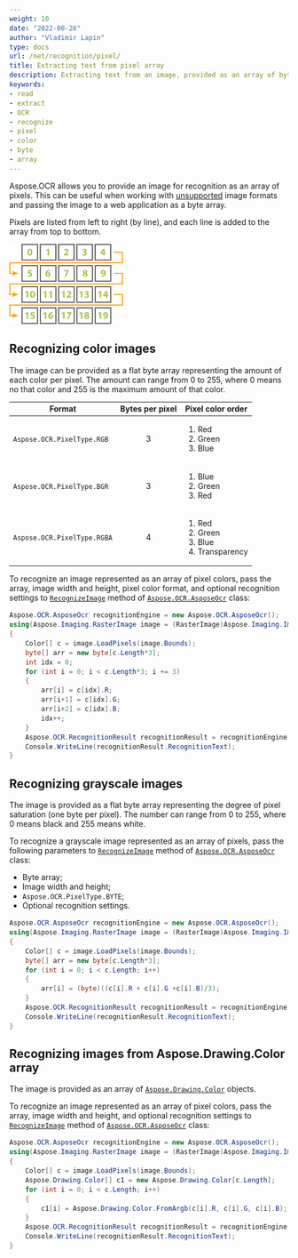 ```yaml
---
weight: 10
date: "2022-08-26"
author: "Vladimir Lapin"
type: docs
url: /net/recognition/pixel/
title: Extracting text from pixel array
description: Extracting text from an image, provided as an array of bytes or an array of Aspose.Drawing.Color objects.
keywords:
- read
- extract
- OCR
- recognize
- pixel
- color
- byte
- array
---
```


Aspose.OCR allows you to provide an image for recognition as an array of pixels. This can be useful when working with [unsupported](/ocr/net/supported-file-formats/) image formats and passing the image to a web application as a byte array.

Pixels are listed from left to right (by line), and each line is added to the array from top to bottom.

![Color ordering](pixel-order.png)

## Recognizing color images

The image can be provided as a flat byte array representing the amount of each color per pixel. The amount can range from 0 to 255, where 0 means no that color and 255 is the maximum amount of that color.

Format | Bytes per pixel | Pixel color order
------ | :-------------: | ------------------
`Aspose.OCR.PixelType.RGB` | 3 | <ol><li>Red</li><li>Green</li><li>Blue</li></ol>
`Aspose.OCR.PixelType.BGR` | 3 | <ol><li>Blue</li><li>Green</li><li>Red</li></ol>
`Aspose.OCR.PixelType.RGBA` | 4 | <ol><li>Red</li><li>Green</li><li>Blue</li><li>Transparency</li></ol>

To recognize an image represented as an array of pixel colors, pass the array, image width and height, pixel color format, and optional recognition settings to [`RecognizeImage`](https://reference.aspose.com/ocr/net/aspose.ocr/asposeocr/recognizeimage/) method of [`Aspose.OCR.AsposeOcr`](https://reference.aspose.com/ocr/net/aspose.ocr/asposeocr/) class:

```csharp
Aspose.OCR.AsposeOcr recognitionEngine = new Aspose.OCR.AsposeOcr();
using(Aspose.Imaging.RasterImage image = (RasterImage)Aspose.Imaging.Image.Load("source.png"))
{
	Color[] c = image.LoadPixels(image.Bounds);
	byte[] arr = new byte[c.Length*3];
	int idx = 0;
	for (int i = 0; i < c.Length*3; i += 3)
	{
		arr[i] = c[idx].R;
		arr[i+1] = c[idx].G;
		arr[i+2] = c[idx].B;
		idx++;
	}
	Aspose.OCR.RecognitionResult recognitionResult = recognitionEngine.RecognizeImage(pixels, image.Width, image.Height, Aspose.OCR.PixelType.RGB);
	Console.WriteLine(recognitionResult.RecognitionText);
}
```

## Recognizing grayscale images

The image is provided as a flat byte array representing the degree of pixel saturation (one byte per pixel). The number can range from 0 to 255, where 0 means black and 255 means white.

To recognize a grayscale image represented as an array of pixels, pass the following parameters to [`RecognizeImage`](https://reference.aspose.com/ocr/net/aspose.ocr/asposeocr/recognizeimage/) method of [`Aspose.OCR.AsposeOcr`](https://reference.aspose.com/ocr/net/aspose.ocr/asposeocr/) class:

- Byte array;
- Image width and height;
- `Aspose.OCR.PixelType.BYTE`;
- Optional recognition settings.

```csharp
Aspose.OCR.AsposeOcr recognitionEngine = new Aspose.OCR.AsposeOcr();
using(Aspose.Imaging.RasterImage image = (RasterImage)Aspose.Imaging.Image.Load("source.png"))
{
	Color[] c = image.LoadPixels(image.Bounds);
	byte[] arr = new byte[c.Length*3];
	for (int i = 0; i < c.Length; i++)
	{
		arr[i] = (byte)((c[i].R + c[i].G +c[i].B)/3);
	}
	Aspose.OCR.RecognitionResult recognitionResult = recognitionEngine.RecognizeImage(pixels, image.Width, image.Height, Aspose.OCR.PixelType.BYTE);
	Console.WriteLine(recognitionResult.RecognitionText);
}
```

## Recognizing images from Aspose.Drawing.Color array

The image is provided as an array of [`Aspose.Drawing.Color`](https://reference.aspose.com/drawing/net/system.drawing/color/) objects.

To recognize an image represented as an array of pixel colors, pass the array, image width and height, and optional recognition settings to [`RecognizeImage`](https://reference.aspose.com/ocr/net/aspose.ocr/asposeocr/recognizeimage/) method of [`Aspose.OCR.AsposeOcr`](https://reference.aspose.com/ocr/net/aspose.ocr/asposeocr/) class:

```csharp
Aspose.OCR.AsposeOcr recognitionEngine = new Aspose.OCR.AsposeOcr();
using(Aspose.Imaging.RasterImage image = (RasterImage)Aspose.Imaging.Image.Load("source.png"))
{
	Color[] c = image.LoadPixels(image.Bounds);
	Aspose.Drawing.Color[] c1 = new Aspose.Drawing.Color[c.Length];
	for (int i = 0; i < c.Length; i++)
	{
		c1[i] = Aspose.Drawing.Color.FromArgb(c[i].R, c[i].G, c[i].B);
	}
	Aspose.OCR.RecognitionResult recognitionResult = recognitionEngine.RecognizeImage(c1, image.Width, image.Height);
	Console.WriteLine(recognitionResult.RecognitionText);
}
```
